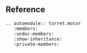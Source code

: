 ```{include} Intro.md
```

## Reference

```{eval-rst}
.. automodule:: turret.motor
   :members:
   :undoc-members:
   :show-inheritance:
   :private-members:
```